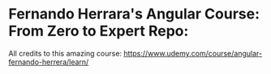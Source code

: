 # Fernando Herrara's Angular Course: From Zero to Expert Repo: 

All credits to this amazing course: https://www.udemy.com/course/angular-fernando-herrera/learn/